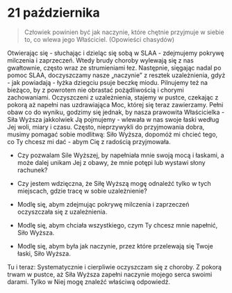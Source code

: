 
# 21 października

> Człowiek powinien być jak naczynie, które chętnie przyjmuje w siebie to, co wlewa jego Właściciel. (Opowieści chasydów)

Otwierając się - słuchając i dzieląc się sobą w SLAA - zdejmujemy pokrywę milczenia i zaprzeczeń. Wtedy brudy choroby wylewają się z nas gwałtownie, często wraz ze strumieniami łez. Następnie, sięgając nadal po pomoc SLAA, doczyszczamy nasze „naczynie” z resztek uzależnienia, gdyż - jak powiadają - łyżka dziegciu psuje beczkę miodu. Pilnujemy też na bieżąco, by z powrotem nie obrastać pożądliwością i chorymi zachowaniami. Oczyszczeni z uzależnienia, stajemy w pustce, czekając z pokorą aż napełni nas uzdrawiająca Moc, której się teraz zawierzamy. Pełni obaw co do wyniku, godzimy się jednak, by nasza prawowita Właścicielka - Siła Wyższa jakkolwiek Ją pojmujemy - wlewała w nas swoje łaski według Jej woli, miary i czasu. Często, nieprzywykli do przyjmowania dobra, musimy pomagać sobie modlitwą: Siło Wyższa, dopomóż mi chcieć tego, co Ty chcesz mi dać - abym Cię z radością przyjmowała.

- Czy pozwalam Sile Wyższej, by napełniała mnie swoją mocą i łaskami, a może dalej unikam Jej z obawy, że mnie potępi lub wystawi słony rachunek?
- Czy jestem wdzięczna, że Siłę Wyższą mogę odnaleźć tylko w tych miejscach, gdzie tracę w sobie uzależnienie?

- Modlę się, abym zdejmując pokrywę milczenia i zaprzeczeń oczyszczała się z uzależnienia.
- Modlę się, abym chciała wszystkiego, czym Ty chcesz mnie napełnić, Siło Wyższa.
- Modlę się, abym była jak naczynie, przez które przelewają się Twoje łaski, Siło Wyższa.

Tu i teraz: Systematycznie i cierpliwie oczyszczam się z choroby. Z pokorą trwam w pustce, aż Siła Wyższa zapełni naczynie mojego serca swoimi darami. Tylko w Niej mogę znaleźć właściwą odpowiedź.
